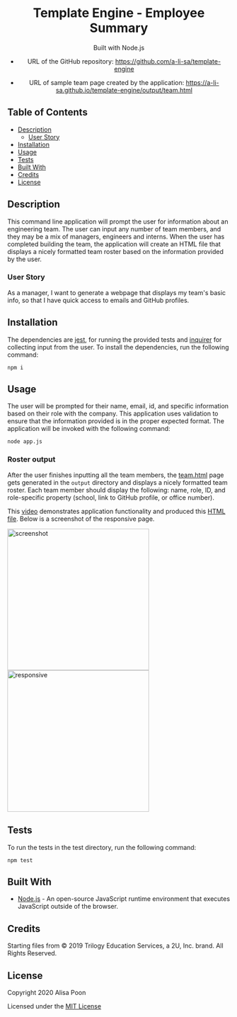 <div align="center">

# Template Engine - Employee Summary

Built with Node.js

* URL of the GitHub repository: https://github.com/a-li-sa/template-engine

* URL of sample team page created by the application: https://a-li-sa.github.io/template-engine/output/team.html

</div>

## Table of Contents 

* [Description](#description)
  * [User Story](#user-story)
* [Installation](#installation)
* [Usage](#usage)
* [Tests](#tests)
* [Built With](#built-with)
* [Credits](#credits)
* [License](#license)

## Description

This command line application will prompt the user for information about an engineering team. The user can input any number of team members, and they may be a mix of managers, engineers and interns. When the user has completed building the team, the application will create an HTML file that displays a nicely formatted team roster based on the information provided by the user.

### User Story

As a manager,
I want to generate a webpage that displays my team's basic info,
so that I have quick access to emails and GitHub profiles.

## Installation

The dependencies are [jest](https://jestjs.io/), for running the provided tests and [inquirer](https://www.npmjs.com/package/inquirer) for collecting input from the user. To install the dependencies, run the following command:
```
npm i
```

## Usage

The user will be prompted for their name, email, id, and specific information based on their role with the company. This application uses validation to ensure that the information provided is in the proper expected format. The application will be invoked with the following command:
```
node app.js
```

### Roster output

After the user finishes inputting all the team members, the [team.html](output/team.html) page gets generated in the `output` directory and displays a nicely formatted team roster. Each team member should display the following: name, role, ID, and role-specific property (school, link to GitHub profile, or office number).

This [video](https://youtu.be/56PzSG-JFZQ) demonstrates application functionality and produced this [HTML file](output/team.html). Below is a screenshot of the responsive page.

<p float="left">
    <img src="https://i.imgur.com/o0F6jWv.png" alt="screenshot" height="320px">
    <img src="https://i.imgur.com/h6sPbUL.png" alt="responsive" height="320px">
</p>

## Tests

To run the tests in the test directory, run the following command:
```
npm test
```

## Built With

* [Node.js](https://nodejs.org/en/) - An open-source JavaScript runtime environment that executes JavaScript outside of the browser. 

## Credits

Starting files from © 2019 Trilogy Education Services, a 2U, Inc. brand. All Rights Reserved.

## License

Copyright 2020 Alisa Poon

Licensed under the [MIT License](https://opensource.org/licenses/MIT)